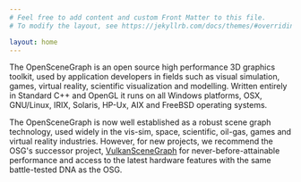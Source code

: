 ```yaml
---
# Feel free to add content and custom Front Matter to this file.
# To modify the layout, see https://jekyllrb.com/docs/themes/#overriding-theme-defaults

layout: home
---
```


The OpenSceneGraph is an open source high performance 3D graphics toolkit, used by application developers in fields such as visual simulation, games, virtual reality, scientific visualization and modelling.
Written entirely in Standard C++ and OpenGL it runs on all Windows platforms, OSX, GNU/Linux, IRIX, Solaris, HP-Ux, AIX and FreeBSD operating systems.

The OpenSceneGraph is now well established as a robust scene graph technology, used widely in the vis-sim, space, scientific, oil-gas, games and virtual reality industries.
However, for new projects, we recommend the OSG's successor project, [VulkanSceneGraph](https://vsg-dev.github.io/vsg-dev.io/) for never-before-attainable performance and access to the latest hardware features with the same battle-tested DNA as the OSG.
